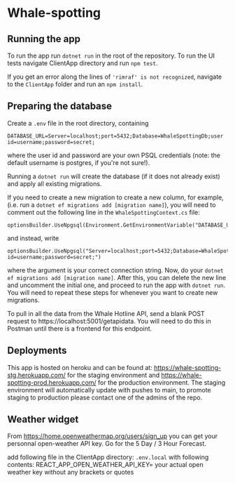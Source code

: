 # Whale-spotting

## Running the app
To run the app run `dotnet run` in the root of the repository.
To run the UI tests navigate ClientApp directory and run `npm test`.

If you get an error along the lines of `'rimraf' is not recognized`, navigate to the `ClientApp` folder and run an `npm install`.

## Preparing the database
Create a `.env` file in the root directory, containing
```
DATABASE_URL=Server=localhost;port=5432;Database=WhaleSpottingDb;user id=username;password=secret;
```
where the user id and password are your own PSQL credentials (note: the default username is postgres, if you're not sure!). 

Running a `dotnet run` will create the database (if it does not already exist) and apply all existing migrations.

If you need to create a new migration to create a new column, for example, (i.e. run a `dotnet ef migrations add [migration name]`), you will need to comment out the following line in the `WhaleSpottingContext.cs` file:
```
optionsBuilder.UseNpgsql(Environment.GetEnvironmentVariable("DATABASE_URL"));
```

and instead, write
```
optionsBuilder.UseNpgsql("Server=localhost;port=5432;Database=WhaleSpottingDb;user id=username;password=secret;")
```

where the argument is your correct connection string. Now, do your `dotnet ef migrations add [migration name]`. After this, you can delete the new line and uncomment the initial one, and proceed to run the app with `dotnet run`. You will need to repeat these steps for whenever you want to create new migrations.

To pull in all the data from the Whale Hotline API, send a blank POST request to https://localhost:5001/getapidata. You will need to do this in Postman until there is a frontend for this endpoint.

## Deployments

This app is hosted on heroku and can be found at: https://whale-spotting-stg.herokuapp.com/ for the staging environment and https://whale-spotting-prod.herokuapp.com/ for the production environment. The staging environment will automatically update with pushes to main, to promote staging to production please contact one of the admins of the repo.

## Weather widget

From https://home.openweathermap.org/users/sign_up you can get your personnal open-weather API key. Go for the 5 Day / 3 Hour Forecast.

add following file in the ClientApp directory: `.env.local`
with following contents:
REACT_APP_OPEN_WEATHER_API_KEY= your actual open weather key without any brackets or quotes
